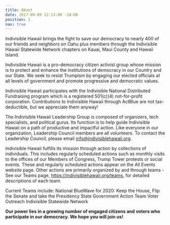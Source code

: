 ```yaml
---
title: About
date: 2017-09-09 12:13:00 -10:00
position: 1
nav: true
---
```


Indivisible Hawaii brings the fight to save our democracy to nearly 400 of our friends and neighbors on Oahu plus members through the Indivisible Hawaii Statewide Network chapters on Kauai, Maui County and Hawaii Island.

Indivisible Hawaii is a pro-democracy citizen activist group whose mission is to protect and enhance the institutions of democracy in our Country and our State. We seek to resist Trumpism by engaging our elected officials at all levels of government and promote progressive and democratic values.

Indivisible Hawaii participates with the Indivisible National Distributed Fundraising program which is  a registered 501(c)(4) not-for-profit corporation. Contributions to Indivisible Hawaii through ActBlue are not tax-deductible, but we appreciate them anyway!

The Indivisible Hawaii Leadership Group is composed of organizers, tech specialists, and political gurus.  Its function is to help guide Indivisible Hawaii on a path of productive and impactful action. Like everyone in our organization, Leadership Council members are all volunteers.  To contact the Leadership Council, please email info@indivisiblehawaii.org.

Indivisible Hawaii fulfills its mission through action by collections of individuals.  This includes regularly scheduled actions such as monthly visits to the offices of our Members of Congress, Trump Tower protests or social events.  These and regularly scheduled actions appear on the All Events website page.  Other actions are primarily organized by and through teams - See our Teams page, https://indivisiblehawaii.org/teams, for detailed descriptions of each team. 

Current Teams  include:
National BlueWave for 2020: Keep the House, Flip the Senate and take the Presidency
State Government Action Team
Voter Outreach Indivisible
Statewide Network

**Our power lies in a growing number of engaged citizens and voters who participate in our democracy.  We hope you will join us!**